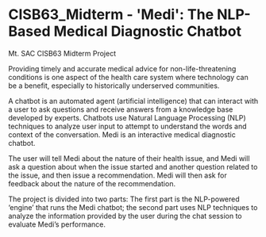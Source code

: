 # CISB63_Midterm - 'Medi': The NLP-Based Medical Diagnostic Chatbot
Mt. SAC CISB63 Midterm Project

Providing timely and accurate medical advice for non-life-threatening conditions is one aspect of the health care system where technology can be a benefit, especially to historically underserved communities.

A chatbot is an automated agent (artificial intelligence) that can interact with a user to ask questions and receive answers from a knowledge base developed by experts. Chatbots use Natural Language Processing (NLP) techniques to analyze user input to attempt to understand the words and context of the conversation. Medi is an interactive medical diagnostic chatbot.

The user will tell Medi about the nature of their health issue, and Medi will ask a question about when the issue started and another question related to the issue, and then issue a recommendation. Medi will then ask for feedback about the nature of the recommendation.

The project is divided into two parts: The first part is the NLP-powered  ‘engine’ that runs the Medi chatbot; the second part uses NLP techniques to analyze the information provided by the user during the chat session to evaluate Medi’s performance. 

